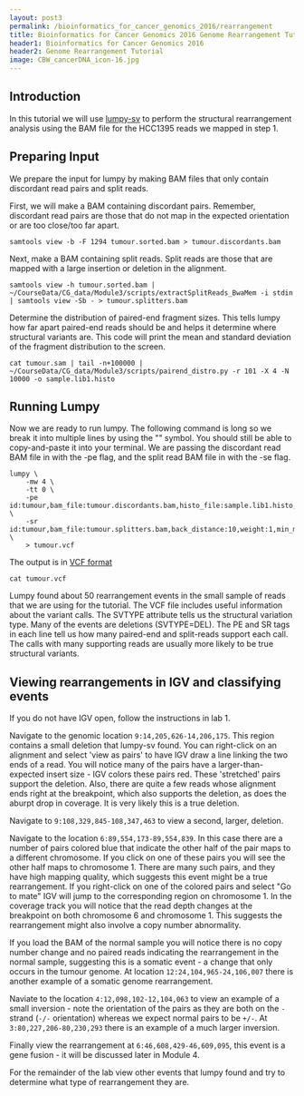 ```yaml
---
layout: post3
permalink: /bioinformatics_for_cancer_genomics_2016/rearrangement
title: Bioinformatics for Cancer Genomics 2016 Genome Rearrangement Tutorial
header1: Bioinformatics for Cancer Genomics 2016
header2: Genome Rearrangement Tutorial
image: CBW_cancerDNA_icon-16.jpg
---
```


## Introduction

In this tutorial we will use [lumpy-sv](https://github.com/arq5x/lumpy-sv) to perform the structural rearrangement analysis
using the BAM file for the HCC1395 reads we mapped in step 1.

## Preparing Input

We prepare the input for lumpy by making BAM files that only contain discordant read pairs and split reads.

First, we will make a BAM containing discordant pairs. Remember, discordant read pairs are those that do not map in the expected orientation or are too close/too far apart.

```
samtools view -b -F 1294 tumour.sorted.bam > tumour.discordants.bam
```

Next, make a BAM containing split reads. Split reads are those that are mapped with a large insertion or deletion in the alignment.

```
samtools view -h tumour.sorted.bam | ~/CourseData/CG_data/Module3/scripts/extractSplitReads_BwaMem -i stdin | samtools view -Sb - > tumour.splitters.bam
```

Determine the distribution of paired-end fragment sizes. This tells lumpy how far apart paired-end reads should be and helps it determine where structural variants are. This code will print the mean and standard deviation of the fragment distribution to the screen.

```
cat tumour.sam | tail -n+100000 | ~/CourseData/CG_data/Module3/scripts/pairend_distro.py -r 101 -X 4 -N 10000 -o sample.lib1.histo
```

## Running Lumpy

Now we are ready to run lumpy. The following command is long so we break it into multiple lines by using the "\" symbol. You should still be able to copy-and-paste it into your terminal. We are passing the discordant read BAM file in with the -pe flag, and the split read BAM file in with the -se flag. 

```
lumpy \
    -mw 4 \
    -tt 0 \
    -pe id:tumour,bam_file:tumour.discordants.bam,histo_file:sample.lib1.histo,mean:250,stdev:40,read_length:101,min_non_overlap:101,discordant_z:5,back_distance:10,weight:1,min_mapping_threshold:20 \
    -sr id:tumour,bam_file:tumour.splitters.bam,back_distance:10,weight:1,min_mapping_threshold:20 \
    > tumour.vcf
```

The output is in [VCF format](https://samtools.github.io/hts-specs/VCFv4.2.pdf)

```
cat tumour.vcf
```

Lumpy found about 50 rearrangement events in the small sample of reads that we are using for the tutorial. The VCF file includes useful information about the variant calls.  The SVTYPE attribute tells us the structural variation type. Many of the events are deletions (SVTYPE=DEL).  The PE and SR tags in each line tell us how many paired-end and split-reads support each call. The calls with many
 supporting reads are usually more likely to be true structural variants.


## Viewing rearrangements in IGV and classifying events

If you do not have IGV open, follow the instructions in lab 1.

Navigate to the genomic location `9:14,205,626-14,206,175`.
This region contains a small deletion that lumpy-sv found.
You can right-click on an alignment and select 'view as pairs' to have IGV draw a line linking the two ends of a read.
You will notice many of the pairs have a larger-than-expected insert size - IGV colors these pairs red. 
These 'stretched' pairs support the deletion. Also, there are quite a few reads whose alignment ends right at the breakpoint, which also supports the deletion, as does the aburpt drop in coverage.
It is very likely this is a true deletion.

Navigate to `9:108,329,845-108,347,463` to view a second, larger, deletion.

Navigate to the location `6:89,554,173-89,554,839`. In this case there are a number of pairs colored blue that indicate the other half of the pair maps to a different chromosome. If you click on one of these pairs you will see the other half maps to chromosome 1. There are many such pairs, and they have high mapping quality, which suggests this event might be a true rearrangement. If you right-click on one of the colored pairs and select "Go to mate" IGV will jump to the corresponding region on chromosome 1. In the coverage track you will notice that the read depth changes at the breakpoint on both chromosome 6 and chromosome 1. This suggests the rearrangement might also involve a copy number abnormality.

If you load the BAM of the normal sample you will notice there is no copy number change and no paired reads indicating the rearrangement in the normal sample, suggesting this is a somatic event - a change that only occurs in the tumour genome.  At location `12:24,104,965-24,106,007` there is another example of a somatic genome rearrangement.

Naviate to the location `4:12,098,102-12,104,063` to view an example of a small inversion - note the orientation of the pairs as they are both on the `-` strand (`-/-` orientation) whereas we expect normal pairs to be `+/-`. At `3:80,227,206-80,230,293` there is an example of a much larger inversion.

Finally view the rearrangement at `6:46,608,429-46,609,095`, this event is a gene fusion - it will be discussed later in Module 4.

For the remainder of the lab view other events that lumpy found and try to determine what type of rearrangement they are.
